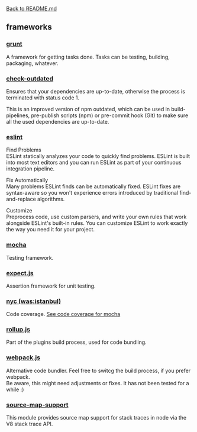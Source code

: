 [Back to README.md](../README.md)

## frameworks ##

### [grunt](https://gruntjs.com "Homepage of grunt") ###

A framework for getting tasks done. Tasks can be testing, building, packaging, whatever.

### [check-outdated](https://www.npmjs.com/package/check-outdated) ###

Ensures that your dependencies are up-to-date, otherwise the process is terminated with status code 1.  

This is an improved version of npm outdated, which can be used in build-pipelines, pre-publish scripts (npm) or pre-commit hook (Git) to make sure all the used dependencies are up-to-date.

### [eslint](https://eslint.org/) ###

Find Problems  
ESLint statically analyzes your code to quickly find problems. ESLint is built into most text editors and you can run ESLint as part of your continuous integration pipeline.  

Fix Automatically  
Many problems ESLint finds can be automatically fixed. ESLint fixes are syntax-aware so you won't experience errors introduced by traditional find-and-replace algorithms.  

Customize  
Preprocess code, use custom parsers, and write your own rules that work alongside ESLint's built-in rules. You can customize ESLint to work exactly the way you need it for your project.

### [mocha](https://mochajs.org/) ###

Testing framework.

### [expect.js](https://github.com/Automattic/expect.js) ###

Assertion framework for unit testing.

### [nyc (was:istanbul)](https://istanbul.js.org/) ###

Code coverage. [See code coverage for mocha](https://istanbul.js.org/docs/tutorials/mocha/)

### [rollup.js](https://rollupjs.org/) ###

Part of the plugins build process, used for code bundling.

### [webpack.js](https://webpack.js.org/) ###

Alternative code bundler. Feel free to switcg the build process, if you prefer webpack.  
Be aware, this might need adjustments or fixes. It has not been tested for a while :)

### [source-map-support](https://www.npmjs.com/package/source-map-support) ###

This module provides source map support for stack traces in node via the V8 stack trace API.
